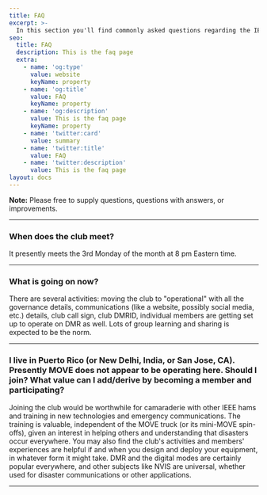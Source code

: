 ```yaml
---
title: FAQ
excerpt: >-
  In this section you'll find commonly asked questions regarding the IEEE MOVE Radio Club. If you have questions, don’t hesitate to ask us directly.
seo:
  title: FAQ
  description: This is the faq page
  extra:
    - name: 'og:type'
      value: website
      keyName: property
    - name: 'og:title'
      value: FAQ
      keyName: property
    - name: 'og:description'
      value: This is the faq page
      keyName: property
    - name: 'twitter:card'
      value: summary
    - name: 'twitter:title'
      value: FAQ
    - name: 'twitter:description'
      value: This is the faq page
layout: docs
---
```


<div class="note">
  <strong>Note:</strong>
  Please free to supply questions, questions with answers, or improvements.
</div>

<hr />

### When does the club meet?

It presently meets the 3rd Monday of the month at 8 pm Eastern time.

<hr />

### What is going on now?

There are several activities:  moving the club to "operational" with all the governance details, communications (like a website, possibly social media, etc.) details, club call sign, club DMRID, individual members are getting set up to operate on DMR as well.  Lots of group learning and sharing is expected to be the norm.

<hr />

### I live in Puerto Rico (or New Delhi, India, or San Jose, CA).  Presently MOVE does not appear to be operating here.  Should I join?  What value can I add/derive by becoming a member and participating?

Joining the club would be worthwhile for camaraderie with other IEEE hams and training in new technologies and emergency communications.  The training is valuable, independent of the MOVE truck (or its mini-MOVE spin-offs), given an interest in helping others and understanding that disasters occur everywhere.  You may also find the club's activities and members' experiences are helpful if and when you design and deploy your equipment, in whatever form it might take.  DMR and the digital modes are certainly popular everywhere, and other subjects like NVIS are universal, whether used for disaster communications or other applications.

<hr />
